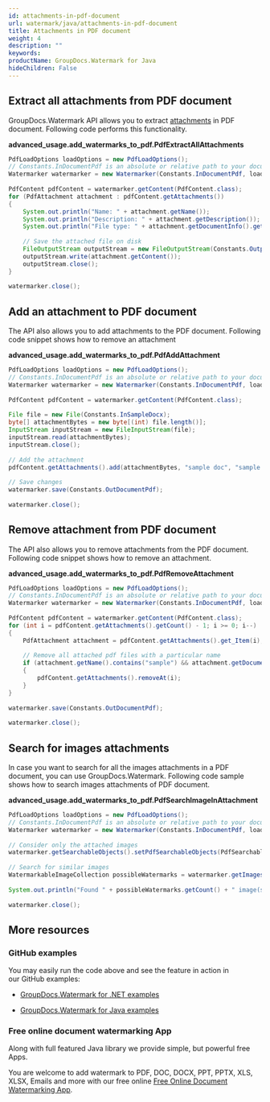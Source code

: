 ```yaml
---
id: attachments-in-pdf-document
url: watermark/java/attachments-in-pdf-document
title: Attachments in PDF document
weight: 4
description: ""
keywords: 
productName: GroupDocs.Watermark for Java
hideChildren: False
---
```



## Extract all attachments from PDF document 

GroupDocs.Watermark API allows you to extract [attachments](https://apireference.groupdocs.com/watermark/java/com.groupdocs.watermark.contents/PdfContent#getAttachments()) in PDF document. Following code performs this functionality.

**advanced\_usage.add\_watermarks\_to\_pdf.PdfExtractAllAttachments**

```java
PdfLoadOptions loadOptions = new PdfLoadOptions();                                                           
// Constants.InDocumentPdf is an absolute or relative path to your document. Ex: "C:\\Docs\\document.pdf"    
Watermarker watermarker = new Watermarker(Constants.InDocumentPdf, loadOptions);                             
                                                                                                             
PdfContent pdfContent = watermarker.getContent(PdfContent.class);                                            
for (PdfAttachment attachment : pdfContent.getAttachments())                                                 
{                                                                                                            
    System.out.println("Name: " + attachment.getName());                                                     
    System.out.println("Description: " + attachment.getDescription());                                       
    System.out.println("File type: " + attachment.getDocumentInfo().getFileType());                          
                                                                                                             
    // Save the attached file on disk                                                                        
    FileOutputStream outputStream = new FileOutputStream(Constants.OutputPath + "\\" + attachment.getName());
    outputStream.write(attachment.getContent());                                                             
    outputStream.close();                                                                                    
}                                                                                                            
                                                                                                             
watermarker.close();                                                                                         
```

## Add an attachment to PDF document

The API also allows you to add attachments to the PDF document. Following code snippet shows how to remove an attachment

**advanced\_usage.add\_watermarks\_to\_pdf.PdfAddAttachment**

```java
PdfLoadOptions loadOptions = new PdfLoadOptions();                                                       
// Constants.InDocumentPdf is an absolute or relative path to your document. Ex: "C:\\Docs\\document.pdf"
Watermarker watermarker = new Watermarker(Constants.InDocumentPdf, loadOptions);                         
                                                                                                         
PdfContent pdfContent = watermarker.getContent(PdfContent.class);                                        
                                                                                                         
File file = new File(Constants.InSampleDocx);                                                            
byte[] attachmentBytes = new byte[(int) file.length()];                                                  
InputStream inputStream = new FileInputStream(file);                                                     
inputStream.read(attachmentBytes);                                                                       
inputStream.close();                                                                                     
                                                                                                         
// Add the attachment                                                                                    
pdfContent.getAttachments().add(attachmentBytes, "sample doc", "sample doc as attachment");              
                                                                                                         
// Save changes                                                                                          
watermarker.save(Constants.OutDocumentPdf);                                                              
                                                                                                         
watermarker.close();                                                                                     
```

## Remove attachment from PDF document

The API also allows you to remove attachments from the PDF document. Following code snippet shows how to remove an attachment.

**advanced\_usage.add\_watermarks\_to\_pdf.PdfRemoveAttachment**

```java
PdfLoadOptions loadOptions = new PdfLoadOptions();                                                             
// Constants.InDocumentPdf is an absolute or relative path to your document. Ex: "C:\\Docs\\document.pdf"      
Watermarker watermarker = new Watermarker(Constants.InDocumentPdf, loadOptions);                               
                                                                                                               
PdfContent pdfContent = watermarker.getContent(PdfContent.class);                                              
for (int i = pdfContent.getAttachments().getCount() - 1; i >= 0; i--)                                          
{                                                                                                              
    PdfAttachment attachment = pdfContent.getAttachments().get_Item(i);                                        
                                                                                                               
    // Remove all attached pdf files with a particular name                                                    
    if (attachment.getName().contains("sample") && attachment.getDocumentInfo().getFileType() == FileType.DOCX)
    {                                                                                                          
        pdfContent.getAttachments().removeAt(i);                                                               
    }                                                                                                          
}                                                                                                              
                                                                                                               
watermarker.save(Constants.OutDocumentPdf);                                                                    
                                                                                                               
watermarker.close();                                                                                           
```

## Search for images attachments

In case you want to search for all the images attachments in a PDF document, you can use GroupDocs.Watermark. Following code sample shows how to search images attachments of PDF document.

**advanced\_usage.add\_watermarks\_to\_pdf.PdfSearchImageInAttachment**

```java
PdfLoadOptions loadOptions = new PdfLoadOptions();                                                       
// Constants.InDocumentPdf is an absolute or relative path to your document. Ex: "C:\\Docs\\document.pdf"
Watermarker watermarker = new Watermarker(Constants.InDocumentPdf, loadOptions);                         
                                                                                                         
// Consider only the attached images                                                                     
watermarker.getSearchableObjects().setPdfSearchableObjects(PdfSearchableObjects.AttachedImages);         
                                                                                                         
// Search for similar images                                                                             
WatermarkableImageCollection possibleWatermarks = watermarker.getImages();                               
                                                                                                         
System.out.println("Found " + possibleWatermarks.getCount() + " image(s).");                             
                                                                                                         
watermarker.close();                                                                                     
```

## More resources

### GitHub examples

You may easily run the code above and see the feature in action in our GitHub examples:

*   [GroupDocs.Watermark for .NET examples](https://github.com/groupdocs-watermark/GroupDocs.Watermark-for-.NET)
    
*   [GroupDocs.Watermark for Java examples](https://github.com/groupdocs-watermark/GroupDocs.Watermark-for-Java)
    

### Free online document watermarking App

Along with full featured Java library we provide simple, but powerful free Apps.

You are welcome to add watermark to PDF, DOC, DOCX, PPT, PPTX, XLS, XLSX, Emails and more with our free online [Free Online Document Watermarking App](https://products.groupdocs.app/watermark).

